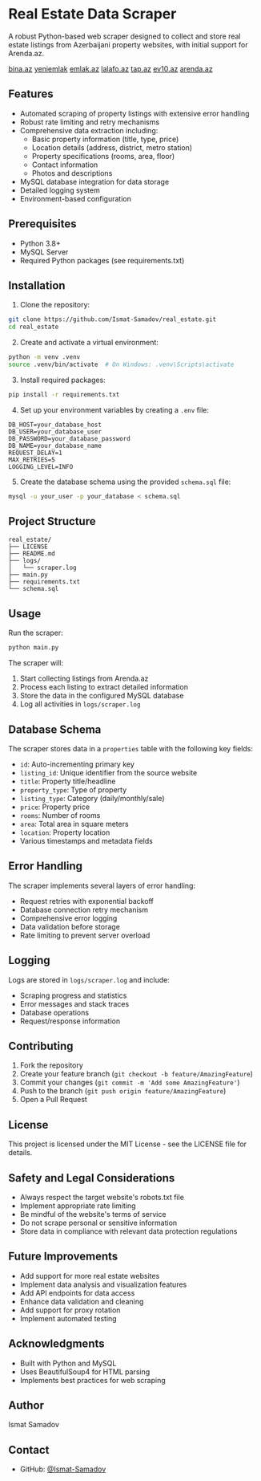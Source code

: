 # Real Estate Data Scraper

A robust Python-based web scraper designed to collect and store real estate listings from Azerbaijani property websites, with initial support for Arenda.az.

[bina.az](https://bina.az/)
[yeniemlak](https://yeniemlak.az/)
[emlak.az](https://emlak.az/)
[lalafo.az](https://lalafo.az/)
[tap.az](https://tap.az/)
[ev10.az](https://ev10.az/)
[arenda.az](https://arenda.az/)

## Features

- Automated scraping of property listings with extensive error handling
- Robust rate limiting and retry mechanisms
- Comprehensive data extraction including:
  - Basic property information (title, type, price)
  - Location details (address, district, metro station)
  - Property specifications (rooms, area, floor)
  - Contact information
  - Photos and descriptions
- MySQL database integration for data storage
- Detailed logging system
- Environment-based configuration

## Prerequisites

- Python 3.8+
- MySQL Server
- Required Python packages (see requirements.txt)

## Installation

1. Clone the repository:
```bash
git clone https://github.com/Ismat-Samadov/real_estate.git
cd real_estate
```

2. Create and activate a virtual environment:
```bash
python -m venv .venv
source .venv/bin/activate  # On Windows: .venv\Scripts\activate
```

3. Install required packages:
```bash
pip install -r requirements.txt
```

4. Set up your environment variables by creating a `.env` file:
```env
DB_HOST=your_database_host
DB_USER=your_database_user
DB_PASSWORD=your_database_password
DB_NAME=your_database_name
REQUEST_DELAY=1
MAX_RETRIES=5
LOGGING_LEVEL=INFO
```

5. Create the database schema using the provided `schema.sql` file:
```bash
mysql -u your_user -p your_database < schema.sql
```

## Project Structure

```
real_estate/
├── LICENSE
├── README.md
├── logs/
│   └── scraper.log
├── main.py
├── requirements.txt
└── schema.sql
```

## Usage

Run the scraper:
```bash
python main.py
```

The scraper will:
1. Start collecting listings from Arenda.az
2. Process each listing to extract detailed information
3. Store the data in the configured MySQL database
4. Log all activities in `logs/scraper.log`

## Database Schema

The scraper stores data in a `properties` table with the following key fields:
- `id`: Auto-incrementing primary key
- `listing_id`: Unique identifier from the source website
- `title`: Property title/headline
- `property_type`: Type of property
- `listing_type`: Category (daily/monthly/sale)
- `price`: Property price
- `rooms`: Number of rooms
- `area`: Total area in square meters
- `location`: Property location
- Various timestamps and metadata fields

## Error Handling

The scraper implements several layers of error handling:
- Request retries with exponential backoff
- Database connection retry mechanism
- Comprehensive error logging
- Data validation before storage
- Rate limiting to prevent server overload

## Logging

Logs are stored in `logs/scraper.log` and include:
- Scraping progress and statistics
- Error messages and stack traces
- Database operations
- Request/response information

## Contributing

1. Fork the repository
2. Create your feature branch (`git checkout -b feature/AmazingFeature`)
3. Commit your changes (`git commit -m 'Add some AmazingFeature'`)
4. Push to the branch (`git push origin feature/AmazingFeature`)
5. Open a Pull Request

## License

This project is licensed under the MIT License - see the LICENSE file for details.

## Safety and Legal Considerations

- Always respect the target website's robots.txt file
- Implement appropriate rate limiting
- Be mindful of the website's terms of service
- Do not scrape personal or sensitive information
- Store data in compliance with relevant data protection regulations

## Future Improvements

- Add support for more real estate websites
- Implement data analysis and visualization features
- Add API endpoints for data access
- Enhance data validation and cleaning
- Add support for proxy rotation
- Implement automated testing

## Acknowledgments

- Built with Python and MySQL
- Uses BeautifulSoup4 for HTML parsing
- Implements best practices for web scraping

## Author

Ismat Samadov

## Contact

- GitHub: [@Ismat-Samadov](https://github.com/Ismat-Samadov)